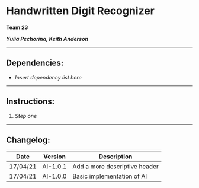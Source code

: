 
# Handwritten Digit Recognizer

**Team 23**

***Yulia Pechorina, Keith Anderson***

---
## Dependencies:

- *Insert dependency list here*

---
## Instructions:

1.  *Step one*

---
## Changelog:
|Date|Version|Description| 
|--|--|--|
|17/04/21|AI-1.0.1|Add a more descriptive header|
|17/04/21  |AI-1.0.0  |Basic implementation of AI|

